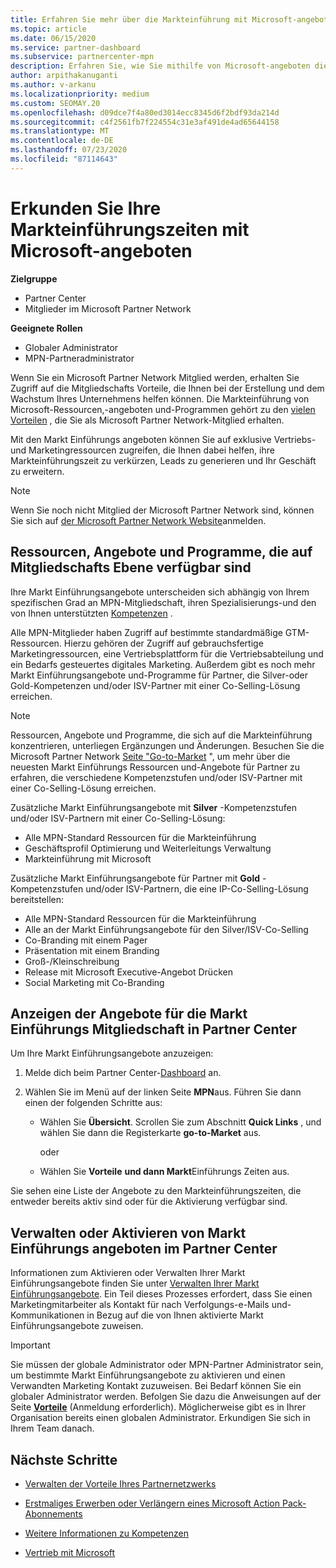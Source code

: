 ```yaml
---
title: Erfahren Sie mehr über die Markteinführung mit Microsoft-angeboten
ms.topic: article
ms.date: 06/15/2020
ms.service: partner-dashboard
ms.subservice: partnercenter-mpn
description: Erfahren Sie, wie Sie mithilfe von Microsoft-angeboten die Markteinführungszeit beschleunigen, Leads generieren und Ihr Unternehmen erweitern können.
author: arpithakanuganti
ms.author: v-arkanu
ms.localizationpriority: medium
ms.custom: SEOMAY.20
ms.openlocfilehash: d09dce7f4a80ed3014ecc8345d6f2bdf93da214d
ms.sourcegitcommit: c4f2561fb7f224554c31e3af491de4ad65644158
ms.translationtype: MT
ms.contentlocale: de-DE
ms.lasthandoff: 07/23/2020
ms.locfileid: "87114643"
---
```

# <a name="explore-your-go-to-market-with-microsoft-offers"></a>Erkunden Sie Ihre Markteinführungszeiten mit Microsoft-angeboten

**Zielgruppe**

- Partner Center
- Mitglieder im Microsoft Partner Network

**Geeignete Rollen**

- Globaler Administrator
- MPN-Partneradministrator

Wenn Sie ein Microsoft Partner Network Mitglied werden, erhalten Sie Zugriff auf die Mitgliedschafts Vorteile, die Ihnen bei der Erstellung und dem Wachstum Ihres Unternehmens helfen können. Die Markteinführung von Microsoft-Ressourcen,-angeboten und-Programmen gehört zu den [vielen Vorteilen](https://partner.microsoft.com/manage-your-partner-network-benefits) , die Sie als Microsoft Partner Network-Mitglied erhalten.

Mit den Markt Einführungs angeboten können Sie auf exklusive Vertriebs-und Marketingressourcen zugreifen, die Ihnen dabei helfen, ihre Markteinführungszeit zu verkürzen, Leads zu generieren und Ihr Geschäft zu erweitern.

>[!NOTE]
>Wenn Sie noch nicht Mitglied der Microsoft Partner Network sind, können Sie sich auf [der Microsoft Partner Network Website](https://partner.microsoft.com/membership)anmelden.

## <a name="go-to-market-resources-offers-and-programs-available-by-membership-level"></a>Ressourcen, Angebote und Programme, die auf Mitgliedschafts Ebene verfügbar sind

Ihre Markt Einführungsangebote unterscheiden sich abhängig von Ihrem spezifischen Grad an MPN-Mitgliedschaft, ihren Spezialisierungs-und den von Ihnen unterstützten [Kompetenzen](learn-about-competencies.md) .

Alle MPN-Mitglieder haben Zugriff auf bestimmte standardmäßige GTM-Ressourcen. Hierzu gehören der Zugriff auf gebrauchsfertige Marketingressourcen, eine Vertriebsplattform für die Vertriebsabteilung und ein Bedarfs gesteuertes digitales Marketing. Außerdem gibt es noch mehr Markt Einführungsangebote und-Programme für Partner, die Silver-oder Gold-Kompetenzen und/oder ISV-Partner mit einer Co-Selling-Lösung erreichen.

>[!NOTE]
>Ressourcen, Angebote und Programme, die sich auf die Markteinführung konzentrieren, unterliegen Ergänzungen und Änderungen. Besuchen Sie die Microsoft Partner Network [Seite "Go-to-Market](https://partner.microsoft.com/membership/go-to-market) ", um mehr über die neuesten Markt Einführungs Ressourcen und-Angebote für Partner zu erfahren, die verschiedene Kompetenzstufen und/oder ISV-Partner mit einer Co-Selling-Lösung erreichen.

Zusätzliche Markt Einführungsangebote mit **Silver** -Kompetenzstufen und/oder ISV-Partnern mit einer Co-Selling-Lösung:

- Alle MPN-Standard Ressourcen für die Markteinführung
- Geschäftsprofil Optimierung und Weiterleitungs Verwaltung
- Markteinführung mit Microsoft

Zusätzliche Markt Einführungsangebote für Partner mit **Gold** -Kompetenzstufen und/oder ISV-Partnern, die eine IP-Co-Selling-Lösung bereitstellen:

- Alle MPN-Standard Ressourcen für die Markteinführung
- Alle an der Markt Einführungsangebote für den Silver/ISV-Co-Selling
- Co-Branding mit einem Pager
- Präsentation mit einem Branding
- Groß-/Kleinschreibung
- Release mit Microsoft Executive-Angebot Drücken
- Social Marketing mit Co-Branding

## <a name="view-go-to-market-membership-offers-in-partner-center"></a>Anzeigen der Angebote für die Markt Einführungs Mitgliedschaft in Partner Center

Um Ihre Markt Einführungsangebote anzuzeigen:

1. Melde dich beim Partner Center-[Dashboard](https://partner.microsoft.com/dashboard) an.

2. Wählen Sie im Menü auf der linken Seite **MPN**aus. Führen Sie dann einen der folgenden Schritte aus:

   - Wählen Sie **Übersicht**. Scrollen Sie zum Abschnitt **Quick Links** , und wählen Sie dann die Registerkarte **go-to-Market** aus.

     oder

   - Wählen Sie **Vorteile** **und dann Markt**Einführungs Zeiten aus.

Sie sehen eine Liste der Angebote zu den Markteinführungszeiten, die entweder bereits aktiv sind oder für die Aktivierung verfügbar sind.

## <a name="manage-or-activate-go-to-market-offers-in-partner-center"></a>Verwalten oder Aktivieren von Markt Einführungs angeboten im Partner Center

Informationen zum Aktivieren oder Verwalten Ihrer Markt Einführungsangebote finden Sie unter [Verwalten Ihrer Markt Einführungsangebote](manage-your-partner-network-benefits.md#manage-go-to-market-offers). Ein Teil dieses Prozesses erfordert, dass Sie einen Marketingmitarbeiter als Kontakt für nach Verfolgungs-e-Mails und-Kommunikationen in Bezug auf die von Ihnen aktivierte Markt Einführungsangebote zuweisen.

>[!IMPORTANT]
>Sie müssen der globale Administrator oder MPN-Partner Administrator sein, um bestimmte Markt Einführungsangebote zu aktivieren und einen Verwandten Marketing Kontakt zuzuweisen. Bei Bedarf können Sie ein globaler Administrator werden. Befolgen Sie dazu die Anweisungen auf der Seite [**Vorteile**](https://partnercenter.microsoft.com/pcv/partnership/benefits) (Anmeldung erforderlich). Möglicherweise gibt es in Ihrer Organisation bereits einen globalen Administrator. Erkundigen Sie sich in Ihrem Team danach.

## <a name="next-steps"></a>Nächste Schritte

- [Verwalten der Vorteile Ihres Partnernetzwerks](manage-your-partner-network-benefits.md)

- [Erstmaliges Erwerben oder Verlängern eines Microsoft Action Pack-Abonnements](mpn-get-action-pack.md)

- [Weitere Informationen zu Kompetenzen](learn-about-competencies.md)

- [Vertrieb mit Microsoft](https://partner.microsoft.com/membership/sell-with-microsoft)

